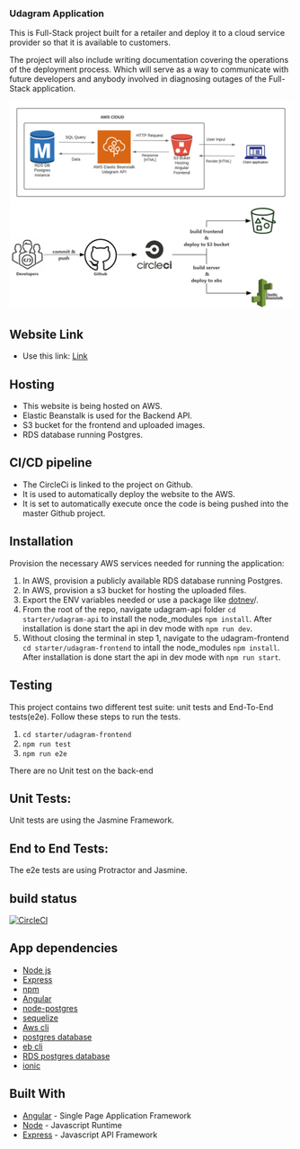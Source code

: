 ### Udagram Application
 This is Full-Stack project built for a retailer and deploy it to a cloud service provider so that it is available to customers.

The project will also include writing documentation covering the operations of the deployment process. Which will serve as a way to 
communicate with future developers and anybody involved in diagnosing outages of the Full-Stack application.

![info](./Docs/screenshots/infrastructure-diagram.PNG)
![pipeline](./Docs/screenshots/pipeline.PNG)

## Website Link

* Use this link:  [Link](http://finalversion.s3-website-us-west-2.amazonaws.com/)


## Hosting

* This website is being hosted on AWS.
* Elastic Beanstalk is used for the Backend API.
* S3 bucket for the frontend and uploaded images.
* RDS database running Postgres.



## CI/CD pipeline
* The CircleCi is linked to the project on Github.
* It is used to automatically deploy the website to the AWS.
* It is set to automatically execute once the code is being pushed into the master Github project.



## Installation

Provision the necessary AWS services needed for running the application:

1. In AWS, provision a publicly available RDS database running Postgres. <Place holder for link to classroom article>
1. In AWS, provision a s3 bucket for hosting the uploaded files. <Place holder for tlink to classroom article>
1. Export the ENV variables needed or use a package like [dotnev](https://www.npmjs.com/package/dotenv)/.
1. From the root of the repo, navigate udagram-api folder `cd starter/udagram-api` to install the node_modules `npm install`. After installation is done start the api in dev mode with `npm run dev`.
1. Without closing the terminal in step 1, navigate to the udagram-frontend `cd starter/udagram-frontend` to intall the node_modules `npm install`. After installation is done start the api in dev mode with `npm run start`.

## Testing

This project contains two different test suite: unit tests and End-To-End tests(e2e). Follow these steps to run the tests.

1. `cd starter/udagram-frontend`
1. `npm run test`
1. `npm run e2e`

There are no Unit test on the back-end

## Unit Tests:

Unit tests are using the Jasmine Framework.

## End to End Tests:

The e2e tests are using Protractor and Jasmine.

## build status

[![CircleCI](https://circleci.com/gh/Elbassel511/hosting-full-stack-app-udacity/tree/master.svg?style=svg&circle-token=2024127671f542f7d2659199e559ee069519abc6)](https://circleci.com/gh/Elbassel511/hosting-full-stack-app-udacity/tree/master)


## App dependencies

- [Node js](https://nodejs.org/)
- [Express](https://expressjs.com/)
- [npm](https://www.npmjs.com/)
- [Angular](https://angular.io/)
- [node-postgres](https://www.npmjs.com/package/pg)
- [sequelize](https://sequelize.org/)
- [Aws cli](https://aws.amazon.com/cli/)
- [postgres database](https://www.postgresql.org/)
- [eb cli](https://docs.aws.amazon.com/elasticbeanstalk/latest/dg/eb-cli3.html)
- [RDS postgres database](https://aws.amazon.com/rds/)
- [ionic](https://ionicframework.com/)


## Built With

- [Angular](https://angular.io/) - Single Page Application Framework
- [Node](https://nodejs.org) - Javascript Runtime
- [Express](https://expressjs.com/) - Javascript API Framework

